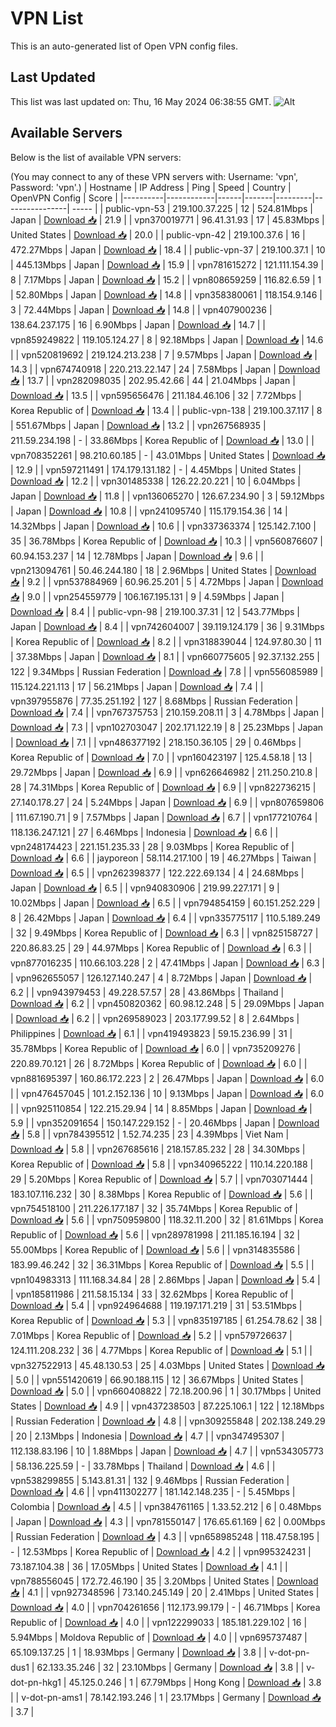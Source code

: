 # VPN List

This is an auto-generated list of Open VPN config files.

## Last Updated

This list was last updated on: Thu, 16 May 2024 06:38:55 GMT.
![Alt](https://repobeats.axiom.co/api/embed/186b98318ef1479477931607c1ad7d823f12451f.svg "Repobeats analytics image")

## Available Servers

Below is the list of available VPN servers:

(You may connect to any of these VPN servers with: Username: 'vpn', Password: 'vpn'.)
| Hostname | IP Address | Ping | Speed | Country | OpenVPN Config | Score |
|----------|------------|------|-------|---------|----------------| ----- |
| public-vpn-53 | 219.100.37.225 | 12 | 524.81Mbps | Japan | [Download 📥](./configs/server_0_JP.ovpn) | 21.9 |
| vpn370019771 | 96.41.31.93 | 17 | 45.83Mbps | United States | [Download 📥](./configs/server_1_US.ovpn) | 20.0 |
| public-vpn-42 | 219.100.37.6 | 16 | 472.27Mbps | Japan | [Download 📥](./configs/server_2_JP.ovpn) | 18.4 |
| public-vpn-37 | 219.100.37.1 | 10 | 445.13Mbps | Japan | [Download 📥](./configs/server_3_JP.ovpn) | 15.9 |
| vpn781615272 | 121.111.154.39 | 8 | 7.17Mbps | Japan | [Download 📥](./configs/server_4_JP.ovpn) | 15.2 |
| vpn808659259 | 116.82.6.59 | 1 | 52.80Mbps | Japan | [Download 📥](./configs/server_5_JP.ovpn) | 14.8 |
| vpn358380061 | 118.154.9.146 | 3 | 72.44Mbps | Japan | [Download 📥](./configs/server_6_JP.ovpn) | 14.8 |
| vpn407900236 | 138.64.237.175 | 16 | 6.90Mbps | Japan | [Download 📥](./configs/server_7_JP.ovpn) | 14.7 |
| vpn859249822 | 119.105.124.27 | 8 | 92.18Mbps | Japan | [Download 📥](./configs/server_8_JP.ovpn) | 14.6 |
| vpn520819692 | 219.124.213.238 | 7 | 9.57Mbps | Japan | [Download 📥](./configs/server_9_JP.ovpn) | 14.3 |
| vpn674740918 | 220.213.22.147 | 24 | 7.58Mbps | Japan | [Download 📥](./configs/server_10_JP.ovpn) | 13.7 |
| vpn282098035 | 202.95.42.66 | 44 | 21.04Mbps | Japan | [Download 📥](./configs/server_11_JP.ovpn) | 13.5 |
| vpn595656476 | 211.184.46.106 | 32 | 7.72Mbps | Korea Republic of | [Download 📥](./configs/server_12_KR.ovpn) | 13.4 |
| public-vpn-138 | 219.100.37.117 | 8 | 551.67Mbps | Japan | [Download 📥](./configs/server_13_JP.ovpn) | 13.2 |
| vpn267568935 | 211.59.234.198 | - | 33.86Mbps | Korea Republic of | [Download 📥](./configs/server_14_KR.ovpn) | 13.0 |
| vpn708352261 | 98.210.60.185 | - | 43.01Mbps | United States | [Download 📥](./configs/server_15_US.ovpn) | 12.9 |
| vpn597211491 | 174.179.131.182 | - | 4.45Mbps | United States | [Download 📥](./configs/server_16_US.ovpn) | 12.2 |
| vpn301485338 | 126.22.20.221 | 10 | 6.04Mbps | Japan | [Download 📥](./configs/server_17_JP.ovpn) | 11.8 |
| vpn136065270 | 126.67.234.90 | 3 | 59.12Mbps | Japan | [Download 📥](./configs/server_18_JP.ovpn) | 10.8 |
| vpn241095740 | 115.179.154.36 | 14 | 14.32Mbps | Japan | [Download 📥](./configs/server_19_JP.ovpn) | 10.6 |
| vpn337363374 | 125.142.7.100 | 35 | 36.78Mbps | Korea Republic of | [Download 📥](./configs/server_20_KR.ovpn) | 10.3 |
| vpn560876607 | 60.94.153.237 | 14 | 12.78Mbps | Japan | [Download 📥](./configs/server_21_JP.ovpn) | 9.6 |
| vpn213094761 | 50.46.244.180 | 18 | 2.96Mbps | United States | [Download 📥](./configs/server_22_US.ovpn) | 9.2 |
| vpn537884969 | 60.96.25.201 | 5 | 4.72Mbps | Japan | [Download 📥](./configs/server_23_JP.ovpn) | 9.0 |
| vpn254559779 | 106.167.195.131 | 9 | 4.59Mbps | Japan | [Download 📥](./configs/server_24_JP.ovpn) | 8.4 |
| public-vpn-98 | 219.100.37.31 | 12 | 543.77Mbps | Japan | [Download 📥](./configs/server_25_JP.ovpn) | 8.4 |
| vpn742604007 | 39.119.124.179 | 36 | 9.31Mbps | Korea Republic of | [Download 📥](./configs/server_26_KR.ovpn) | 8.2 |
| vpn318839044 | 124.97.80.30 | 11 | 37.38Mbps | Japan | [Download 📥](./configs/server_27_JP.ovpn) | 8.1 |
| vpn660775605 | 92.37.132.255 | 122 | 9.34Mbps | Russian Federation | [Download 📥](./configs/server_28_RU.ovpn) | 7.8 |
| vpn556085989 | 115.124.221.113 | 17 | 56.21Mbps | Japan | [Download 📥](./configs/server_29_JP.ovpn) | 7.4 |
| vpn397955876 | 77.35.251.192 | 127 | 8.68Mbps | Russian Federation | [Download 📥](./configs/server_30_RU.ovpn) | 7.4 |
| vpn767375753 | 210.159.208.11 | 3 | 4.78Mbps | Japan | [Download 📥](./configs/server_31_JP.ovpn) | 7.3 |
| vpn102703047 | 202.171.122.19 | 8 | 25.23Mbps | Japan | [Download 📥](./configs/server_32_JP.ovpn) | 7.1 |
| vpn486377192 | 218.150.36.105 | 29 | 0.46Mbps | Korea Republic of | [Download 📥](./configs/server_33_KR.ovpn) | 7.0 |
| vpn160423197 | 125.4.58.18 | 13 | 29.72Mbps | Japan | [Download 📥](./configs/server_34_JP.ovpn) | 6.9 |
| vpn626646982 | 211.250.210.8 | 28 | 74.31Mbps | Korea Republic of | [Download 📥](./configs/server_35_KR.ovpn) | 6.9 |
| vpn822736215 | 27.140.178.27 | 24 | 5.24Mbps | Japan | [Download 📥](./configs/server_36_JP.ovpn) | 6.9 |
| vpn807659806 | 111.67.190.71 | 9 | 7.57Mbps | Japan | [Download 📥](./configs/server_37_JP.ovpn) | 6.7 |
| vpn177210764 | 118.136.247.121 | 27 | 6.46Mbps | Indonesia | [Download 📥](./configs/server_38_ID.ovpn) | 6.6 |
| vpn248174423 | 221.151.235.33 | 28 | 9.03Mbps | Korea Republic of | [Download 📥](./configs/server_39_KR.ovpn) | 6.6 |
| jayporeon | 58.114.217.100 | 19 | 46.27Mbps | Taiwan | [Download 📥](./configs/server_40_TW.ovpn) | 6.5 |
| vpn262398377 | 122.222.69.134 | 4 | 24.68Mbps | Japan | [Download 📥](./configs/server_41_JP.ovpn) | 6.5 |
| vpn940830906 | 219.99.227.171 | 9 | 10.02Mbps | Japan | [Download 📥](./configs/server_42_JP.ovpn) | 6.5 |
| vpn794854159 | 60.151.252.229 | 8 | 26.42Mbps | Japan | [Download 📥](./configs/server_43_JP.ovpn) | 6.4 |
| vpn335775117 | 110.5.189.249 | 32 | 9.49Mbps | Korea Republic of | [Download 📥](./configs/server_44_KR.ovpn) | 6.3 |
| vpn825158727 | 220.86.83.25 | 29 | 44.97Mbps | Korea Republic of | [Download 📥](./configs/server_45_KR.ovpn) | 6.3 |
| vpn877016235 | 110.66.103.228 | 2 | 47.41Mbps | Japan | [Download 📥](./configs/server_46_JP.ovpn) | 6.3 |
| vpn962655057 | 126.127.140.247 | 4 | 8.72Mbps | Japan | [Download 📥](./configs/server_47_JP.ovpn) | 6.2 |
| vpn943979453 | 49.228.57.57 | 28 | 43.86Mbps | Thailand | [Download 📥](./configs/server_48_TH.ovpn) | 6.2 |
| vpn450820362 | 60.98.12.248 | 5 | 29.09Mbps | Japan | [Download 📥](./configs/server_49_JP.ovpn) | 6.2 |
| vpn269589023 | 203.177.99.52 | 8 | 2.64Mbps | Philippines | [Download 📥](./configs/server_50_PH.ovpn) | 6.1 |
| vpn419493823 | 59.15.236.99 | 31 | 35.78Mbps | Korea Republic of | [Download 📥](./configs/server_51_KR.ovpn) | 6.0 |
| vpn735209276 | 220.89.70.121 | 26 | 8.72Mbps | Korea Republic of | [Download 📥](./configs/server_52_KR.ovpn) | 6.0 |
| vpn881695397 | 160.86.172.223 | 2 | 26.47Mbps | Japan | [Download 📥](./configs/server_53_JP.ovpn) | 6.0 |
| vpn476457045 | 101.2.152.136 | 10 | 9.13Mbps | Japan | [Download 📥](./configs/server_54_JP.ovpn) | 6.0 |
| vpn925110854 | 122.215.29.94 | 14 | 8.85Mbps | Japan | [Download 📥](./configs/server_55_JP.ovpn) | 5.9 |
| vpn352091654 | 150.147.229.152 | - | 20.46Mbps | Japan | [Download 📥](./configs/server_56_JP.ovpn) | 5.8 |
| vpn784395512 | 1.52.74.235 | 23 | 4.39Mbps | Viet Nam | [Download 📥](./configs/server_57_VN.ovpn) | 5.8 |
| vpn267685616 | 218.157.85.232 | 28 | 34.30Mbps | Korea Republic of | [Download 📥](./configs/server_58_KR.ovpn) | 5.8 |
| vpn340965222 | 110.14.220.188 | 29 | 5.20Mbps | Korea Republic of | [Download 📥](./configs/server_59_KR.ovpn) | 5.7 |
| vpn703071444 | 183.107.116.232 | 30 | 8.38Mbps | Korea Republic of | [Download 📥](./configs/server_60_KR.ovpn) | 5.6 |
| vpn754518100 | 211.226.177.187 | 32 | 35.74Mbps | Korea Republic of | [Download 📥](./configs/server_61_KR.ovpn) | 5.6 |
| vpn750959800 | 118.32.11.200 | 32 | 81.61Mbps | Korea Republic of | [Download 📥](./configs/server_62_KR.ovpn) | 5.6 |
| vpn289781998 | 211.185.16.194 | 32 | 55.00Mbps | Korea Republic of | [Download 📥](./configs/server_63_KR.ovpn) | 5.6 |
| vpn314835586 | 183.99.46.242 | 32 | 36.31Mbps | Korea Republic of | [Download 📥](./configs/server_64_KR.ovpn) | 5.5 |
| vpn104983313 | 111.168.34.84 | 28 | 2.86Mbps | Japan | [Download 📥](./configs/server_65_JP.ovpn) | 5.4 |
| vpn185811986 | 211.58.15.134 | 33 | 32.62Mbps | Korea Republic of | [Download 📥](./configs/server_66_KR.ovpn) | 5.4 |
| vpn924964688 | 119.197.171.219 | 31 | 53.51Mbps | Korea Republic of | [Download 📥](./configs/server_67_KR.ovpn) | 5.3 |
| vpn835197185 | 61.254.78.62 | 38 | 7.01Mbps | Korea Republic of | [Download 📥](./configs/server_68_KR.ovpn) | 5.2 |
| vpn579726637 | 124.111.208.232 | 36 | 4.77Mbps | Korea Republic of | [Download 📥](./configs/server_69_KR.ovpn) | 5.1 |
| vpn327522913 | 45.48.130.53 | 25 | 4.03Mbps | United States | [Download 📥](./configs/server_70_US.ovpn) | 5.0 |
| vpn551420619 | 66.90.188.115 | 12 | 36.67Mbps | United States | [Download 📥](./configs/server_71_US.ovpn) | 5.0 |
| vpn660408822 | 72.18.200.96 | 1 | 30.17Mbps | United States | [Download 📥](./configs/server_72_US.ovpn) | 4.9 |
| vpn437238503 | 87.225.106.1 | 122 | 12.18Mbps | Russian Federation | [Download 📥](./configs/server_73_RU.ovpn) | 4.8 |
| vpn309255848 | 202.138.249.29 | 20 | 2.13Mbps | Indonesia | [Download 📥](./configs/server_74_ID.ovpn) | 4.7 |
| vpn347495307 | 112.138.83.196 | 10 | 1.88Mbps | Japan | [Download 📥](./configs/server_75_JP.ovpn) | 4.7 |
| vpn534305773 | 58.136.225.59 | - | 33.78Mbps | Thailand | [Download 📥](./configs/server_76_TH.ovpn) | 4.6 |
| vpn538299855 | 5.143.81.31 | 132 | 9.46Mbps | Russian Federation | [Download 📥](./configs/server_77_RU.ovpn) | 4.6 |
| vpn411302277 | 181.142.148.235 | - | 5.45Mbps | Colombia | [Download 📥](./configs/server_78_CO.ovpn) | 4.5 |
| vpn384761165 | 1.33.52.212 | 6 | 0.48Mbps | Japan | [Download 📥](./configs/server_79_JP.ovpn) | 4.3 |
| vpn781550147 | 176.65.61.169 | 62 | 0.00Mbps | Russian Federation | [Download 📥](./configs/server_80_RU.ovpn) | 4.3 |
| vpn658985248 | 118.47.58.195 | - | 12.53Mbps | Korea Republic of | [Download 📥](./configs/server_81_KR.ovpn) | 4.2 |
| vpn995324231 | 73.187.104.38 | 36 | 17.05Mbps | United States | [Download 📥](./configs/server_82_US.ovpn) | 4.1 |
| vpn788556045 | 172.72.46.190 | 35 | 3.20Mbps | United States | [Download 📥](./configs/server_83_US.ovpn) | 4.1 |
| vpn927348596 | 73.140.245.149 | 20 | 2.41Mbps | United States | [Download 📥](./configs/server_84_US.ovpn) | 4.0 |
| vpn704261656 | 112.173.99.179 | - | 46.71Mbps | Korea Republic of | [Download 📥](./configs/server_85_KR.ovpn) | 4.0 |
| vpn122299033 | 185.181.229.102 | 16 | 5.94Mbps | Moldova Republic of | [Download 📥](./configs/server_86_MD.ovpn) | 4.0 |
| vpn695737487 | 65.109.137.25 | 1 | 18.93Mbps | Germany | [Download 📥](./configs/server_87_DE.ovpn) | 3.8 |
| v-dot-pn-dus1 | 62.133.35.246 | 32 | 23.10Mbps | Germany | [Download 📥](./configs/server_88_DE.ovpn) | 3.8 |
| v-dot-pn-hkg1 | 45.125.0.246 | 1 | 67.79Mbps | Hong Kong | [Download 📥](./configs/server_89_HK.ovpn) | 3.8 |
| v-dot-pn-ams1 | 78.142.193.246 | 1 | 23.17Mbps | Germany | [Download 📥](./configs/server_90_DE.ovpn) | 3.7 |
